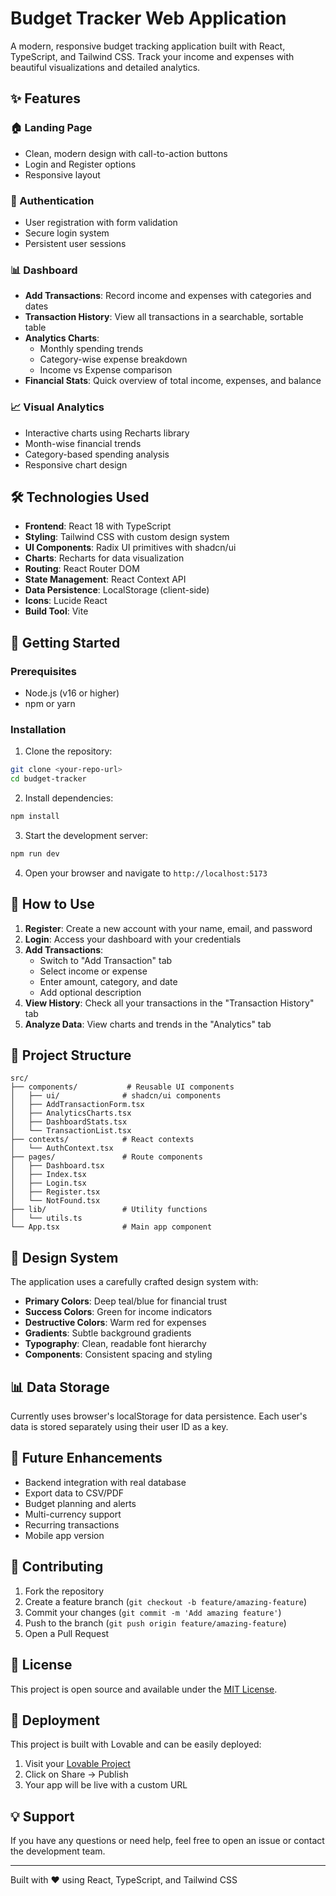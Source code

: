 # Budget Tracker Web Application

A modern, responsive budget tracking application built with React, TypeScript, and Tailwind CSS. Track your income and expenses with beautiful visualizations and detailed analytics.

## ✨ Features

### 🏠 Landing Page
- Clean, modern design with call-to-action buttons
- Login and Register options
- Responsive layout

### 🔐 Authentication
- User registration with form validation
- Secure login system
- Persistent user sessions

### 📊 Dashboard
- **Add Transactions**: Record income and expenses with categories and dates
- **Transaction History**: View all transactions in a searchable, sortable table
- **Analytics Charts**: 
  - Monthly spending trends
  - Category-wise expense breakdown
  - Income vs Expense comparison
- **Financial Stats**: Quick overview of total income, expenses, and balance

### 📈 Visual Analytics
- Interactive charts using Recharts library
- Month-wise financial trends
- Category-based spending analysis
- Responsive chart design

## 🛠️ Technologies Used

- **Frontend**: React 18 with TypeScript
- **Styling**: Tailwind CSS with custom design system
- **UI Components**: Radix UI primitives with shadcn/ui
- **Charts**: Recharts for data visualization
- **Routing**: React Router DOM
- **State Management**: React Context API
- **Data Persistence**: LocalStorage (client-side)
- **Icons**: Lucide React
- **Build Tool**: Vite

## 🚀 Getting Started

### Prerequisites
- Node.js (v16 or higher)
- npm or yarn

### Installation

1. Clone the repository:
```bash
git clone <your-repo-url>
cd budget-tracker
```

2. Install dependencies:
```bash
npm install
```

3. Start the development server:
```bash
npm run dev
```

4. Open your browser and navigate to `http://localhost:5173`

## 📱 How to Use

1. **Register**: Create a new account with your name, email, and password
2. **Login**: Access your dashboard with your credentials
3. **Add Transactions**: 
   - Switch to "Add Transaction" tab
   - Select income or expense
   - Enter amount, category, and date
   - Add optional description
4. **View History**: Check all your transactions in the "Transaction History" tab
5. **Analyze Data**: View charts and trends in the "Analytics" tab

## 📁 Project Structure

```
src/
├── components/           # Reusable UI components
│   ├── ui/              # shadcn/ui components
│   ├── AddTransactionForm.tsx
│   ├── AnalyticsCharts.tsx
│   ├── DashboardStats.tsx
│   └── TransactionList.tsx
├── contexts/            # React contexts
│   └── AuthContext.tsx
├── pages/               # Route components
│   ├── Dashboard.tsx
│   ├── Index.tsx
│   ├── Login.tsx
│   ├── Register.tsx
│   └── NotFound.tsx
├── lib/                 # Utility functions
│   └── utils.ts
└── App.tsx              # Main app component
```

## 🎨 Design System

The application uses a carefully crafted design system with:
- **Primary Colors**: Deep teal/blue for financial trust
- **Success Colors**: Green for income indicators
- **Destructive Colors**: Warm red for expenses
- **Gradients**: Subtle background gradients
- **Typography**: Clean, readable font hierarchy
- **Components**: Consistent spacing and styling

## 📊 Data Storage

Currently uses browser's localStorage for data persistence. Each user's data is stored separately using their user ID as a key.

## 🔮 Future Enhancements

- Backend integration with real database
- Export data to CSV/PDF
- Budget planning and alerts
- Multi-currency support
- Recurring transactions
- Mobile app version

## 🤝 Contributing

1. Fork the repository
2. Create a feature branch (`git checkout -b feature/amazing-feature`)
3. Commit your changes (`git commit -m 'Add amazing feature'`)
4. Push to the branch (`git push origin feature/amazing-feature`)
5. Open a Pull Request

## 📄 License

This project is open source and available under the [MIT License](LICENSE).

## 🔗 Deployment

This project is built with Lovable and can be easily deployed:

1. Visit your [Lovable Project](https://lovable.dev/projects/8bf4ed5a-a175-4b9d-8f1c-0b801947cb80)
2. Click on Share → Publish
3. Your app will be live with a custom URL

## 💡 Support

If you have any questions or need help, feel free to open an issue or contact the development team.

---

Built with ❤️ using React, TypeScript, and Tailwind CSS